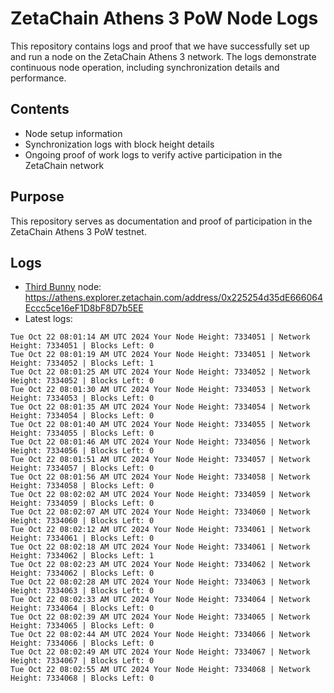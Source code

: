 # ZetaChain Athens 3 PoW Node Logs
This repository contains logs and proof that we have successfully set up and run a node on the ZetaChain Athens 3 network. The logs demonstrate continuous node operation, including synchronization details and performance.

## Contents
- Node setup information
- Synchronization logs with block height details
- Ongoing proof of work logs to verify active participation in the ZetaChain network

## Purpose
This repository serves as documentation and proof of participation in the ZetaChain Athens 3 PoW testnet.

## Logs

- [Third Bunny](https://thirdbunny.xyz/) node: https://athens.explorer.zetachain.com/address/0x225254d35dE666064Eccc5ce16eF1D8bF8D7b5EE
- Latest logs:
```
Tue Oct 22 08:01:14 AM UTC 2024 Your Node Height: 7334051 | Network Height: 7334051 | Blocks Left: 0
Tue Oct 22 08:01:19 AM UTC 2024 Your Node Height: 7334051 | Network Height: 7334052 | Blocks Left: 1
Tue Oct 22 08:01:25 AM UTC 2024 Your Node Height: 7334052 | Network Height: 7334052 | Blocks Left: 0
Tue Oct 22 08:01:30 AM UTC 2024 Your Node Height: 7334053 | Network Height: 7334053 | Blocks Left: 0
Tue Oct 22 08:01:35 AM UTC 2024 Your Node Height: 7334054 | Network Height: 7334054 | Blocks Left: 0
Tue Oct 22 08:01:40 AM UTC 2024 Your Node Height: 7334055 | Network Height: 7334055 | Blocks Left: 0
Tue Oct 22 08:01:46 AM UTC 2024 Your Node Height: 7334056 | Network Height: 7334056 | Blocks Left: 0
Tue Oct 22 08:01:51 AM UTC 2024 Your Node Height: 7334057 | Network Height: 7334057 | Blocks Left: 0
Tue Oct 22 08:01:56 AM UTC 2024 Your Node Height: 7334058 | Network Height: 7334058 | Blocks Left: 0
Tue Oct 22 08:02:02 AM UTC 2024 Your Node Height: 7334059 | Network Height: 7334059 | Blocks Left: 0
Tue Oct 22 08:02:07 AM UTC 2024 Your Node Height: 7334060 | Network Height: 7334060 | Blocks Left: 0
Tue Oct 22 08:02:12 AM UTC 2024 Your Node Height: 7334061 | Network Height: 7334061 | Blocks Left: 0
Tue Oct 22 08:02:18 AM UTC 2024 Your Node Height: 7334061 | Network Height: 7334062 | Blocks Left: 1
Tue Oct 22 08:02:23 AM UTC 2024 Your Node Height: 7334062 | Network Height: 7334062 | Blocks Left: 0
Tue Oct 22 08:02:28 AM UTC 2024 Your Node Height: 7334063 | Network Height: 7334063 | Blocks Left: 0
Tue Oct 22 08:02:33 AM UTC 2024 Your Node Height: 7334064 | Network Height: 7334064 | Blocks Left: 0
Tue Oct 22 08:02:39 AM UTC 2024 Your Node Height: 7334065 | Network Height: 7334065 | Blocks Left: 0
Tue Oct 22 08:02:44 AM UTC 2024 Your Node Height: 7334066 | Network Height: 7334066 | Blocks Left: 0
Tue Oct 22 08:02:49 AM UTC 2024 Your Node Height: 7334067 | Network Height: 7334067 | Blocks Left: 0
Tue Oct 22 08:02:55 AM UTC 2024 Your Node Height: 7334068 | Network Height: 7334068 | Blocks Left: 0
```
